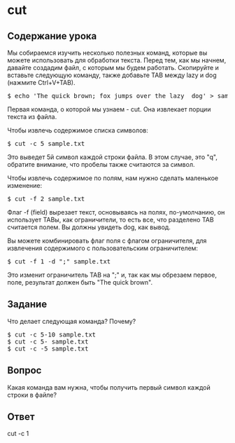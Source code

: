# cut

## Содержание урока

Мы собираемся изучить несколько полезных команд, которые вы можете использовать для обработки текста. Перед тем, как мы начнем, давайте создадим файл, с которым мы будем работать. Скопируйте и вставьте следующую команду, также добавьте TAB между lazy и dog (нажмите Ctrl+V+TAB).

<pre>$ echo 'The quick brown; fox jumps over the lazy  dog' > sample.txt</pre>

Первая команда, о которой мы узнаем - cut. Она извлекает порции текста из файла. 

Чтобы извлечь содержимое списка символов:

<pre>$ cut -c 5 sample.txt</pre>

Это выведет 5й символ каждой строки файла. В этом случае, это "q", обратите внимание, что пробелы также считаются за символ.

Чтобы извлечь содержимое по полям, нам нужно сделать маленькое изменение:

<pre>$ cut -f 2 sample.txt</pre>

Флаг -f (field) вырезает текст, основываясь на полях, по-умолчанию, он использует TABы, как ограничители, то есть все, что разделено TAB считается полем. Вы должны увидеть dog, как вывод.

Вы можете комбинировать флаг поля с флагом ограничителя, для извлечения содержимого с пользовательским ограничителем:

<pre>$ cut -f 1 -d ";" sample.txt</pre>

Это изменит ограничитель TAB на ";" и, так как мы обрезаем первое, поле, результат должен быть "The quick brown".

## Задание

Что делает следующая команда? Почему?

<pre>$ cut -c 5-10 sample.txt
$ cut -c 5- sample.txt
$ cut -c -5 sample.txt
</pre>

## Вопрос

Какая команда вам нужна, чтобы получить первый символ каждой строки в файле?

## Ответ

cut -c 1